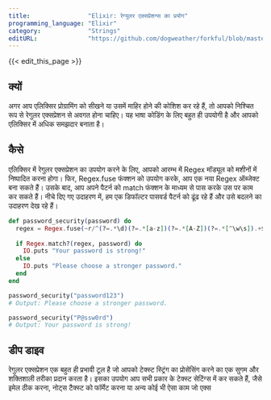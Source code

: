 ```yaml
---
title:                "Elixir: रेग्युलर एक्सप्रेशन्स का प्रयोग"
programming_language: "Elixir"
category:             "Strings"
editURL:              "https://github.com/dogweather/forkful/blob/master/content/hi/elixir/using-regular-expressions.md"
---
```


{{< edit_this_page >}}

## क्यों

अगर आप एलिक्सिर प्रोग्रामिंग को सीखने या उसमें माहिर होने की कोशिश कर रहे हैं, तो आपको निश्चित रूप से रेगुलर एक्सप्रेशन से अवगत होना चाहिए। यह भाषा कोडिंग के लिए बहुत ही उपयोगी है और आपको एलिक्सिर में अधिक समझदार बनाता है।

## कैसे

एलिक्सिर में रेगुलर एक्सप्रेशन का उपयोग करने के लिए, आपको आरम्भ में Regex मॉड्यूल को मशीनों में निष्पादित करना होगा। फिर, Regex.fuse फंक्शन को उपयोग करके, आप एक नया Regex ऑब्जेक्ट बना सकते हैं। उसके बाद, आप अपने पैटर्न को match फंक्शन के माध्यम से पास करके उस पर काम कर सकते हैं। नीचे दिए गए उदाहरण में, हम एक डिफॉल्टर पासवर्ड पैटर्न को ढूंढ रहे हैं और उसे बदलने का उदाहरण देख रहे हैं।

```Elixir
def password_security(password) do
  regex = Regex.fuse(~r/^(?=.*\d)(?=.*[a-z])(?=.*[A-Z])(?=.*[^\w\s]).+$/, opts: ~r/s/)
  
  if Regex.match?(regex, password) do
    IO.puts "Your password is strong!"
  else
    IO.puts "Please choose a stronger password."
  end
end

password_security("password123") 
# Output: Please choose a stronger password.

password_security("P@ssw0rd") 
# Output: Your password is strong!
```
## डीप डाइव

रेगुलर एक्सप्रेशन एक बहुत ही प्रभावी टूल है जो आपको टेक्स्ट स्ट्रिंग का प्रोसेसिंग करने का एक सुगम और शक्तिशाली तरीका प्रदान करता है। इसका उपयोग आप सभी प्रकार के टेक्स्ट सेटिंग्स में कर सकते हैं, जैसे इमेल ठीक करना, नोट्स टैक्स्ट को फॉर्मेट करना या अन्य कोई भी ऐसा काम जो एक्स